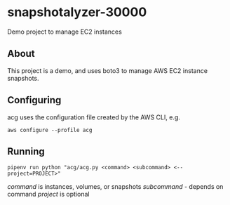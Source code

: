 # snapshotalyzer-30000
Demo project to manage EC2 instances

## About

This project is a demo, and uses boto3 to manage AWS EC2 instance snapshots.

## Configuring

acg uses the configuration file created by the AWS CLI, e.g.

`aws configure --profile acg`

## Running

`pipenv run python "acg/acg.py <command> <subcommand> <--project=PROJECT>"`

*command* is instances, volumes, or snapshots
*subcommand* - depends on command
*project* is optional